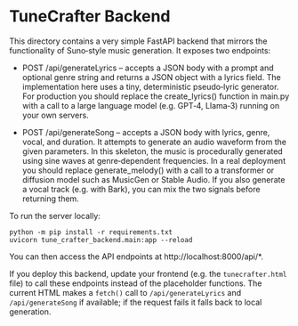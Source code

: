 TuneCrafter Backend
===================

This directory contains a very simple FastAPI backend that mirrors the
functionality of Suno‑style music generation.  It exposes two endpoints:

* POST /api/generateLyrics – accepts a JSON body with a prompt and
  optional genre string and returns a JSON object with a lyrics
  field.  The implementation here uses a tiny, deterministic
  pseudo‑lyric generator.  For production you should replace the
  create_lyrics() function in main.py with a call to a large
  language model (e.g. GPT‑4, Llama‑3) running on your own servers.

* POST /api/generateSong – accepts a JSON body with lyrics,
  genre, vocal, and duration.  It attempts to generate an
  audio waveform from the given parameters.  In this skeleton, the
  music is procedurally generated using sine waves at genre‑dependent
  frequencies.  In a real deployment you should replace
  generate_melody() with a call to a transformer or diffusion model
  such as MusicGen or Stable Audio.  If you also generate a vocal
  track (e.g. with Bark), you can mix the two signals before
  returning them.

To run the server locally:

```
python -m pip install -r requirements.txt
uvicorn tune_crafter_backend.main:app --reload
```

You can then access the API endpoints at http://localhost:8000/api/*.

If you deploy this backend, update your frontend (e.g. the
`tunecrafter.html` file) to call these endpoints instead of the
placeholder functions.  The current HTML makes a `fetch()` call to
`/api/generateLyrics` and `/api/generateSong` if available; if the
request fails it falls back to local generation.
